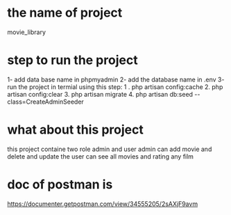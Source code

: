 # the name of project
movie_library
# step to run the project 
1- add data base name in phpmyadmin
2- add the database name in .env
3- run the project in termial using this step:
   1 . php artisan config:cache
   2. php artisan config:clear
   3. php artisan migrate
   4. php artisan db:seed --class=CreateAdminSeeder
# what about this project
this project containe two role admin and user
admin can add movie and delete and update 
the user can see all movies and rating any film 
# doc of postman is 
https://documenter.getpostman.com/view/34555205/2sAXjF9avm

